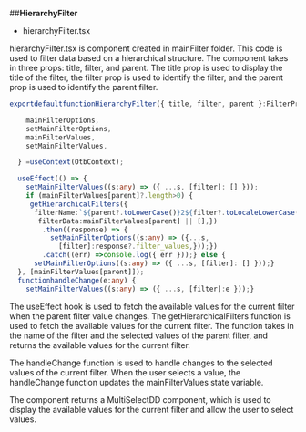 ##**HierarchyFilter**

- hierarchyFilter.tsx

hierarchyFilter.tsx is component created in mainFilter folder. This code is used to filter data based on a hierarchical structure. The component takes in three props: title, filter, and parent. The title prop is used to display the title of the filter, the filter prop is used to identify the filter, and the parent prop is used to identify the parent filter.
```typescript
exportdefaultfunctionHierarchyFilter({ title, filter, parent }:FilterProp) {const {

    mainFilterOptions,
    setMainFilterOptions,
    mainFilterValues,
    setMainFilterValues,

  } =useContext(OtbContext);

  useEffect(() => {
    setMainFilterValues((s:any) => ({ ...s, [filter]: [] }));
    if (mainFilterValues[parent]?.length>0) {
     getHierarchicalFilters({
      filterName:`${parent?.toLowerCase()}2${filter?.toLocaleLowerCase()}`,
       filterData:mainFilterValues[parent] || [],})
        .then((response) => {
          setMainFilterOptions((s:any) => ({...s,
            [filter]:response?.filter_values,}));})
        .catch((err) =>console.log({ err }));} else {
      setMainFilterOptions((s:any) => ({ ...s, [filter]: [] }));}
  }, [mainFilterValues[parent]]);
  functionhandleChange(e:any) {
    setMainFilterValues((s:any) => ({ ...s, [filter]:e }));}
```
The useEffect hook is used to fetch the available values for the current filter when the parent filter value changes. The getHierarchicalFilters function is used to fetch the available values for the current filter. The function takes in the name of the filter and the selected values of the parent filter, and returns the available values for the current filter.

The handleChange function is used to handle changes to the selected values of the current filter. When the user selects a value, the handleChange function updates the mainFilterValues state variable.

The component returns a MultiSelectDD component, which is used to display the available values for the current filter and allow the user to select values.